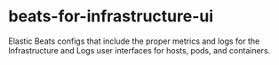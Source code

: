 # beats-for-infrastructure-ui
Elastic Beats configs that include the proper metrics and logs for the Infrastructure and Logs user interfaces for hosts, pods, and containers.
